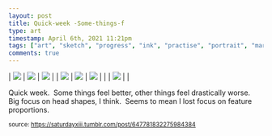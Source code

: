 ```yaml
---
layout: post
title: Quick-week -Some-things-f
type: art
timestamp: April 6th, 2021 11:21pm
tags: ["art", "sketch", "progress", "ink", "practise", "portrait", "marker"]
comments: true
---
```


| <img src="https://saturdayxiii.github.io/media/647781832275984384_0.jpg"/> | <img src="https://saturdayxiii.github.io/media/647781832275984384_1.jpg"/> | <img src="https://saturdayxiii.github.io/media/647781832275984384_2.jpg"/> |
| <img src="https://saturdayxiii.github.io/media/647781832275984384_3.jpg"/> | <img src="https://saturdayxiii.github.io/media/647781832275984384_4.jpg"/> | <img src="https://saturdayxiii.github.io/media/647781832275984384_5.jpg"/> |
|  | <img src="https://saturdayxiii.github.io/media/647781832275984384_6.jpg"/> |  |

Quick week.  Some things feel better, other things feel drastically worse.  Big focus on head shapes, I think.  Seems to mean I lost focus on feature proportions.<br/>
 
  
<small>source: https://saturdayxiii.tumblr.com/post/647781832275984384</small>